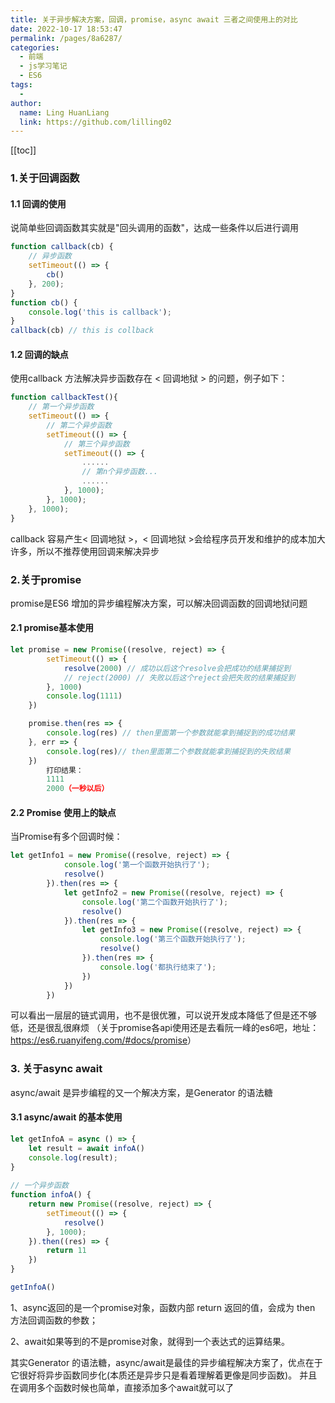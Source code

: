 ```yaml
---
title: 关于异步解决方案，回调，promise，async await 三者之间使用上的对比
date: 2022-10-17 18:53:47
permalink: /pages/8a6287/
categories:
  - 前端
  - js学习笔记
  - ES6
tags:
  - 
author: 
  name: Ling HuanLiang
  link: https://github.com/lilling02
---
```

[[toc]]

### 1.关于回调函数

#### 1.1 回调的使用

说简单些回调函数其实就是"回头调用的函数"，达成一些条件以后进行调用

```` js
function callback(cb) {
    // 异步函数
    setTimeout(() => {
        cb()
    }, 200);
}
function cb() {
    console.log('this is callback');
}
callback(cb) // this is collback
````

#### 1.2 回调的缺点

使用callback 方法解决异步函数存在 < 回调地狱 > 的问题，例子如下：

```` js
function callbackTest(){
    // 第一个异步函数
    setTimeout(() => {
        // 第二个异步函数
        setTimeout(() => {
            // 第三个异步函数
            setTimeout(() => {
                ......
                // 第n个异步函数...
                ......
            }, 1000);
        }, 1000);
    }, 1000);
}
````

callback 容易产生< 回调地狱 >，< 回调地狱 >会给程序员开发和维护的成本加大许多，所以不推荐使用回调来解决异步

### 2.关于promise

promise是ES6 增加的异步编程解决方案，可以解决回调函数的回调地狱问题

#### 2.1 promise基本使用

```` js
let promise = new Promise((resolve, reject) => {
        setTimeout(() => {
            resolve(2000) // 成功以后这个resolve会把成功的结果捕捉到
            // reject(2000) // 失败以后这个reject会把失败的结果捕捉到
        }, 1000)
        console.log(1111)
    })

    promise.then(res => {
        console.log(res) // then里面第一个参数就能拿到捕捉到的成功结果
    }, err => {
        console.log(res)// then里面第二个参数就能拿到捕捉到的失败结果
    })
        打印结果：
        1111
        2000（一秒以后）
````

#### 2.2 Promise 使用上的缺点

当Promise有多个回调时候：

```` js
let getInfo1 = new Promise((resolve, reject) => {
            console.log('第一个函数开始执行了');
            resolve()
        }).then(res => {
            let getInfo2 = new Promise((resolve, reject) => {
                console.log('第二个函数开始执行了');
                resolve()
            }).then(res => {
                let getInfo3 = new Promise((resolve, reject) => {
                    console.log('第三个函数开始执行了');
                    resolve()
                }).then(res => {
                    console.log('都执行结束了');
                })
            })
        })
````

可以看出一层层的链式调用，也不是很优雅，可以说开发成本降低了但是还不够低，还是很乱很麻烦
（关于promise各api使用还是去看阮一峰的es6吧，地址：<https://es6.ruanyifeng.com/#docs/promise>）

### 3. 关于async await

async/await 是异步编程的又一个解决方案，是Generator 的语法糖

#### 3.1 async/await 的基本使用

```` js
let getInfoA = async () => {
    let result = await infoA()
    console.log(result);
}
        
// 一个异步函数
function infoA() {
    return new Promise((resolve, reject) => {
        setTimeout(() => {
            resolve()
        }, 1000);
    }).then((res) => {
        return 11
    })
}

getInfoA()
````

1、async返回的是一个promise对象，函数内部 return 返回的值，会成为 then 方法回调函数的参数；

2、await如果等到的不是promise对象，就得到一个表达式的运算结果。

其实Generator 的语法糖，async/await是最佳的异步编程解决方案了，优点在于它很好将异步函数同步化(本质还是异步只是看着理解着更像是同步函数)。
并且在调用多个函数时候也简单，直接添加多个await就可以了
